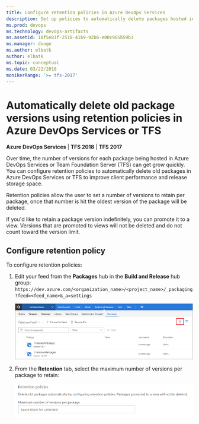 ```yaml
---
title: Configure retention policies in Azure DevOps Services
description: Set up policies to automatically delete packages hosted in Azure DevOps Services and Team Foundation Server (TFS)
ms.prod: devops
ms.technology: devops-artifacts
ms.assetid: 10f5e81f-2518-41b9-92b6-e00c905b59b3
ms.manager: douge
ms.author: elbatk
author: elbatk
ms.topic: conceptual
ms.date: 03/22/2018
monikerRange: '>= tfs-2017'
---
```


# Automatically delete old package versions using retention policies in Azure DevOps Services or TFS

**Azure DevOps Services** | **TFS 2018** | **TFS 2017**

Over time, the number of versions for each package being hosted in Azure DevOps Services or Team Foundation Server (TFS) can get grow quickly. You can configure retention policies to automatically delete old packages in Azure DevOps Services or TFS to improve client performance and release storage space. 

Retention policies allow the user to set a number of versions to retain per package, once that number is hit the oldest version of the package will be deleted. 

If you'd like to retain a package version indefinitely, you can promote it to a view. Versions that are promoted to views will not be deleted and do not count toward the version limit.

## Configure retention policy

To configure retention policies:

1. Edit your feed from the **Packages** hub in the **Build and Release** hub group: ```https://dev.azure.com/<organization_name>/<project_name>/_packaging?feed=<feed_name>&_a=settings```

    ![Edit an Azure DevOps Services feed in Package](../_shared/_img/edit-feed-full.png)

2. From the **Retention** tab, select the maximum number of versions per package to retain:

    ![Edit retention policy settings for old packages in Azure DevOps Services or TFS](../_img/retention-policy-settings.png)

